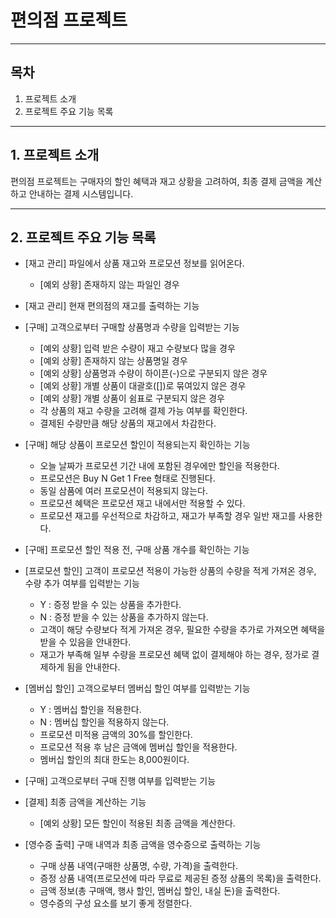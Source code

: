# 편의점 프로젝트

---

## 목차

1. 프로젝트 소개
2. 프로젝트 주요 기능 목록

---

## 1. 프로젝트 소개
편의점 프로젝트는 구매자의 할인 혜택과 재고 상황을 고려하여, 최종 결제 금액을 계산하고 안내하는 결제 시스템입니다.


---

## 2. 프로젝트 주요 기능 목록
- [재고 관리] 파일에서 상품 재고와 프로모션 정보를 읽어온다.
    * [예외 상황] 존재하지 않는 파일인 경우


- [재고 관리] 현재 편의점의 재고를 출력하는 기능


- [구매] 고객으로부터 구매할 상품명과 수량을 입력받는 기능
    * [예외 상황] 입력 받은 수량이 재고 수량보다 많을 경우
    * [예외 상황] 존재하지 않는 상품명일 경우
    * [예외 상황] 상품명과 수량이 하이픈(-)으로 구분되지 않은 경우
    * [예외 상황] 개별 상품이 대괄호([])로 묶여있지 않은 경우
    * [예외 상황] 개별 상품이 쉼표로 구분되지 않은 경우
    * 각 상품의 재고 수량을 고려해 결제 가능 여부를 확인한다.
    * 결제된 수량만큼 해당 상품의 재고에서 차감한다.


- [구매] 해당 상품이 프로모션 할인이 적용되는지 확인하는 기능
    * 오늘 날짜가 프로모션 기간 내에 포함된 경우에만 할인을 적용한다.
    * 프로모션은 Buy N Get 1 Free 형태로 진행된다.
    * 동일 삼품에 여러 프로모션이 적용되지 않는다.
    * 프로모션 혜택은 프로모션 재고 내에서만 적용할 수 있다.
    * 프로모션 재고를 우선적으로 차감하고, 재고가 부족할 경우 일반 재고를 사용한다.


- [구매] 프로모션 할인 적용 전, 구매 상품 개수를 확인하는 기능


- [프로모션 할인] 고객이 프로모션 적용이 가능한 상품의 수량을 적게 가져온 경우, 수량 추가 여부를 입력받는 기능
    * Y : 증정 받을 수 있는 상품을 추가한다.
    * N : 증정 받을 수 있는 상품을 추가하지 않는다.
    * 고객이 해당 수량보다 적게 가져온 경우, 필요한 수량을 추가로 가져오면 혜택을 받을 수 있음을 안내한다.
    * 재고가 부족해 일부 수량을 프로모션 혜택 없이 결제해야 하는 경우, 정가로 결제하게 됨을 안내한다.


- [멤버십 할인] 고객으로부터 멤버십 할인 여부를 입력받는 기능
    * Y : 멤버십 할인을 적용한다.
    * N : 멤버십 할인을 적용하지 않는다.
    * 프로모션 미적용 금액의 30%를 할인한다.
    * 프로모션 적용 후 남은 금액에 멤버십 할인을 적용한다.
    * 멤버십 할인의 최대 한도는 8,000원이다.


- [구매] 고객으로부터 구매 진행 여부를 입력받는 기능


- [결제] 최종 금액을 계산하는 기능
    * [예외 상황] 모든 할인이 적용된 최종 금액을 계산한다.


- [영수증 출력] 구매 내역과 최종 금액을 영수증으로 출력하는 기능
    * 구매 상품 내역(구매한 상품명, 수량, 가격)을 출력한다.
    * 증정 상품 내역(프로모션에 따라 무료로 제공된 증정 상품의 목록)을 출력한다.
    * 금액 정보(총 구매액, 행사 할인, 멤버십 할인, 내실 돈)을 출력한다.
    * 영수증의 구성 요소를 보기 좋게 정렬한다.
